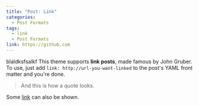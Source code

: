 ```yaml
---
title: "Post: Link"
categories:
  - Post Formats
tags:
  - link
  - Post Formats
link: https://github.com
---
```


blaldksfsalkf
This theme supports **link posts**, made famous by John Gruber. To use, just add `link: http://url-you-want-linked` to the post's YAML front matter and you're done.

> And this is how a quote looks.

Some [link](#) can also be shown.